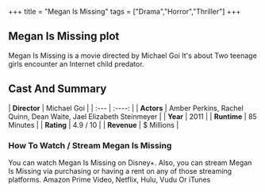 +++
title = "Megan Is Missing"
tags = ["Drama","Horror","Thriller"]
+++
## Megan Is Missing plot
Megan Is Missing is a movie directed by Michael Goi It's about Two teenage girls encounter an Internet child predator.
## Cast And Summary
| **Director**      | Michael Goi |
    | :---        |    :----:   |
    |  **Actors** | Amber Perkins, Rachel Quinn, Dean Waite, Jael Elizabeth Steinmeyer |
    | **Year**   | 2011    |
    |  **Runtime** | 85 Minutes |
    |  **Rating** | 4.9 / 10 | 
    |  **Revenue** | $ Millions |
### How To Watch / Stream Megan Is Missing
You can watch Megan Is Missing on Disney+.
Also, you can stream Megan Is Missing via purchasing or having a rent on any of those streaming platforms.
Amazon Prime Video, Netflix, Hulu, Vudu Or iTunes